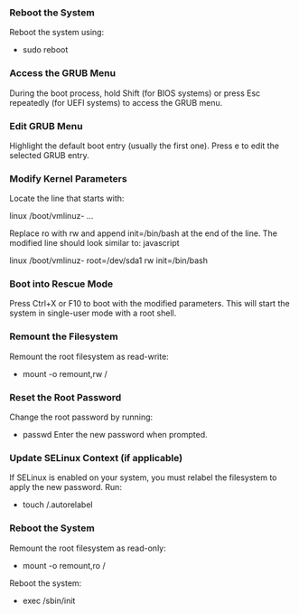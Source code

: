 ### Reboot the System
Reboot the system using:

- sudo reboot

### Access the GRUB Menu
During the boot process, hold Shift (for BIOS systems) or press Esc repeatedly (for UEFI systems) to access the GRUB menu.

### Edit GRUB Menu
Highlight the default boot entry (usually the first one).
Press e to edit the selected GRUB entry.

### Modify Kernel Parameters
Locate the line that starts with:

linux /boot/vmlinuz-<version> ...

Replace ro with rw and append init=/bin/bash at the end of the line. The modified line should look similar to:
javascript

linux /boot/vmlinuz-<version> root=/dev/sda1 rw init=/bin/bash

### Boot into Rescue Mode
Press Ctrl+X or F10 to boot with the modified parameters. This will start the system in single-user mode with a root shell.

### Remount the Filesystem
Remount the root filesystem as read-write:

- mount -o remount,rw /

### Reset the Root Password
Change the root password by running:

- passwd
Enter the new password when prompted.

### Update SELinux Context (if applicable)
If SELinux is enabled on your system, you must relabel the filesystem to apply the new password. Run:

- touch /.autorelabel

### Reboot the System
Remount the root filesystem as read-only:

- mount -o remount,ro /

Reboot the system:

- exec /sbin/init
